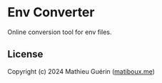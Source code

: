 # Env Converter

Online conversion tool for env files.


## License

Copyright (c) 2024 Mathieu Guérin ([matiboux.me](https://matiboux.me))
